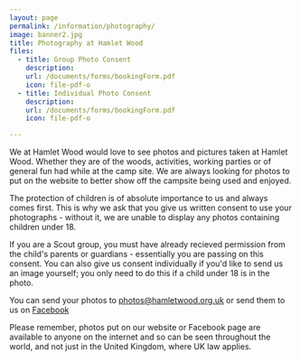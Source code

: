 ```yaml
---
layout: page
permalink: /information/photography/
image: banner2.jpg
title: Photography at Hamlet Wood
files:
  - title: Group Photo Consent
    description:
    url: /documents/forms/bookingForm.pdf
    icon: file-pdf-o
  - title: Individual Photo Consent
    description:
    url: /documents/forms/bookingForm.pdf
    icon: file-pdf-o

---
```


We at Hamlet Wood would love to see photos and pictures taken at Hamlet Wood. Whether they are of the woods, activities, working parties or of general fun had while at the camp site. We are always looking for photos to put on the website to better show off the campsite being used and enjoyed.

The protection of children is of absolute importance to us and always comes first. This is why we ask that you give us written consent to use your photographs - without it, we are unable to display any photos containing children under 18.

If you are a Scout group, you must have already recieved permission from the child's parents or guardians - essentially you are passing on this consent. You can also give us consent individually if you'd like to send us an image yourself; you only need to do this if a child under 18 is in the photo.

You can send your photos to [photos@hamletwood.org.uk](mailto:photos@hamletwood.org.uk) or send them to us on [Facebook](https://www.facebook.com/hamletwoodscoutcampsite/)

Please remember, photos put on our website or Facebook page are available to anyone on the internet and so can be seen throughout the world, and not just in the United Kingdom, where UK law applies.
